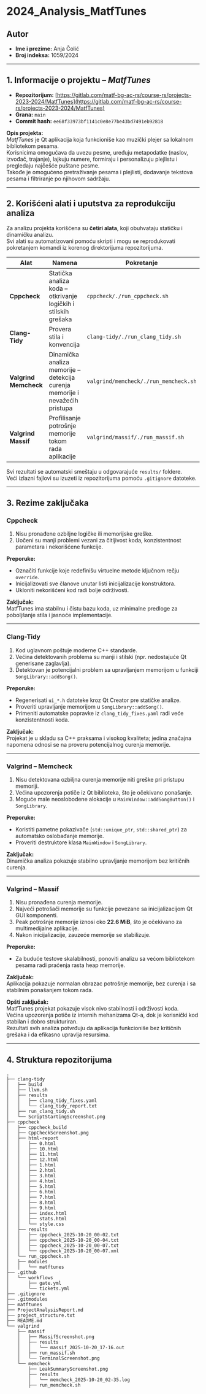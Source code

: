 # 2024_Analysis_MatfTunes

## Autor
- **Ime i prezime:** Anja Čolić  
- **Broj indeksa:** 1059/2024  

---

## 1. Informacije o projektu – *MatfTunes*
- **Repozitorijum:** [https://gitlab.com/matf-bg-ac-rs/course-rs/projects-2023-2024/MatfTunes](https://gitlab.com/matf-bg-ac-rs/course-rs/projects-2023-2024/MatfTunes)  
- **Grana:** `main`  
- **Commit hash:** `ee68f33973bf1141c0e8e77be43bd7491eb92818`  

**Opis projekta:**  
*MatfTunes* je Qt aplikacija koja funkcioniše kao muzički plejer sa lokalnom bibliotekom pesama.  
Korisnicima omogućava da uvezu pesme, uređuju metapodatke (naslov, izvođač, trajanje), lajkuju numere, formiraju i personalizuju plejlistu i pregledaju najčešće puštane pesme.  
Takođe je omogućeno pretraživanje pesama i plejlisti, dodavanje tekstova pesama i filtriranje po njihovom sadržaju.

---

## 2. Korišćeni alati i uputstva za reprodukciju analiza

Za analizu projekta korišćena su **četiri alata**, koji obuhvataju statičku i dinamičku analizu.  
Svi alati su automatizovani pomoću skripti i mogu se reprodukovati pokretanjem komandi iz korenog direktorijuma repozitorijuma.

| Alat | Namena | Pokretanje |
|------|---------|-------------|
| **Cppcheck** | Statička analiza koda – otkrivanje logičkih i stilskih grešaka | `cppcheck/./run_cppcheck.sh` |
| **Clang-Tidy** | Provera stila i konvencija | `clang-tidy/./run_clang_tidy.sh` |
| **Valgrind Memcheck** | Dinamička analiza memorije – detekcija curenja memorije i nevažećih pristupa | `valgrind/memcheck/./run_memcheck.sh` |
| **Valgrind Massif** | Profilisanje potrošnje memorije tokom rada aplikacije | `valgrind/massif/./run_massif.sh` |

Svi rezultati se automatski smeštaju u odgovarajuće `results/` foldere.  
Veći izlazni fajlovi su izuzeti iz repozitorijuma pomoću `.gitignore` datoteke.

---

## 3. Rezime zaključaka

### **Cppcheck**
1. Nisu pronađene ozbiljne logičke ili memorijske greške.  
2. Uočeni su manji problemi vezani za čitljivost koda, konzistentnost parametara i nekorišćene funkcije.  

**Preporuke:**  
- Označiti funkcije koje redefinišu virtuelne metode ključnom rečju `override`.  
- Inicijalizovati sve članove unutar listi inicijalizacije konstruktora.  
- Ukloniti nekorišćeni kod radi bolje održivosti.  

**Zaključak:**  
MatfTunes ima stabilnu i čistu bazu koda, uz minimalne predloge za poboljšanje stila i jasnoće implementacije.

---

### **Clang-Tidy**
1. Kod uglavnom poštuje moderne C++ standarde.  
2. Većina detektovanih problema su manji i stilski (npr. nedostajuće Qt generisane zaglavlja).  
3. Detektovan je potencijalni problem sa upravljanjem memorijom u funkciji `SongLibrary::addSong()`.  

**Preporuke:**  
- Regenerisati `ui_*.h` datoteke kroz Qt Creator pre statičke analize.  
- Proveriti upravljanje memorijom u `SongLibrary::addSong()`.  
- Primeniti automatske popravke iz `clang_tidy_fixes.yaml` radi veće konzistentnosti koda.  

**Zaključak:**  
Projekat je u skladu sa C++ praksama i visokog kvaliteta; jedina značajna napomena odnosi se na proveru potencijalnog curenja memorije.

---

### **Valgrind – Memcheck**
1. Nisu detektovana ozbiljna curenja memorije niti greške pri pristupu memoriji.  
2. Većina upozorenja potiče iz Qt biblioteka, što je očekivano ponašanje.  
3. Moguće male neoslobodene alokacije u `MainWindow::addSongButton()` i `SongLibrary`.  

**Preporuke:**  
- Koristiti pametne pokazivače (`std::unique_ptr`, `std::shared_ptr`) za automatsko oslobađanje memorije.  
- Proveriti destruktore klasa `MainWindow` i `SongLibrary`.  

**Zaključak:**  
Dinamička analiza pokazuje stabilno upravljanje memorijom bez kritičnih curenja.

---

### **Valgrind – Massif**
1. Nisu pronađena curenja memorije.  
2. Najveći potrošači memorije su funkcije povezane sa inicijalizacijom Qt GUI komponenti.  
3. Peak potrošnje memorije iznosi oko **22.6 MiB**, što je očekivano za multimedijalne aplikacije.  
4. Nakon inicijalizacije, zauzeće memorije se stabilizuje.  

**Preporuke:**  
- Za buduće testove skalabilnosti, ponoviti analizu sa većom bibliotekom pesama radi praćenja rasta heap memorije.  

**Zaključak:**  
Aplikacija pokazuje normalan obrazac potrošnje memorije, bez curenja i sa stabilnim ponašanjem tokom rada.


**Opšti zaključak:**  
MatfTunes projekat pokazuje visok nivo stabilnosti i održivosti koda.  
Većina upozorenja potiče iz internih mehanizama Qt-a, dok je korisnički kod stabilan i dobro strukturiran.  
Rezultati svih analiza potvrđuju da aplikacija funkcioniše bez kritičnih grešaka i da efikasno upravlja resursima.

---

## 4. Struktura repozitorijuma

```plaintext
.
├── clang-tidy
│   ├── build
│   ├── llvm.sh
│   ├── results
│   │   ├── clang_tidy_fixes.yaml
│   │   └── clang_tidy_report.txt
│   ├── run_clang_tidy.sh
│   └── ScriptStartingScreenshot.png
├── cppcheck
│   ├── cppcheck_build
│   ├── CppCheckScreenshot.png
│   ├── html-report
│   │   ├── 0.html
│   │   ├── 10.html
│   │   ├── 11.html
│   │   ├── 12.html
│   │   ├── 1.html
│   │   ├── 2.html
│   │   ├── 3.html
│   │   ├── 4.html
│   │   ├── 5.html
│   │   ├── 6.html
│   │   ├── 7.html
│   │   ├── 8.html
│   │   ├── 9.html
│   │   ├── index.html
│   │   ├── stats.html
│   │   └── style.css
│   ├── results
│   │   ├── cppcheck_2025-10-20_00-02.txt
│   │   ├── cppcheck_2025-10-20_00-04.txt
│   │   ├── cppcheck_2025-10-20_00-07.txt
│   │   └── cppcheck_2025-10-20_00-07.xml
│   └── run_cppcheck.sh
│   ├── modules
│   │   └── matftunes
├── .github
│   └── workflows
│       ├── gate.yml
│       └── tickets.yml
├── .gitignore
├── .gitmodules
├── matftunes
├── ProjectAnalysisReport.md
├── project_structure.txt
├── README.md
└── valgrind
    ├── massif
    │   ├── MassifScreenshot.png
    │   ├── results
    │   │   └── massif_2025-10-20_17-16.out
    │   ├── run_massif.sh
    │   └── TerminalScreenshot.png
    └── memcheck
        ├── LeakSummaryScreenshot.png
        ├── results
        │   └── memcheck_2025-10-20_02-35.log
        ├── run_memcheck.sh

